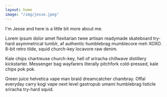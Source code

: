 ```yaml
---
layout: home
image: "/img/jesse.jpeg"
---
```


I'm Jesse and here is a little bit more about me.

Lorem ipsum dolor amet flexitarian twee artisan readymade skateboard try-hard asymmetrical tumblr, af authentic humblebrag mumblecore meh XOXO. 8-bit retro tilde, squid church-key locavore raw denim.

Kale chips chartreuse church-key, hell of sriracha chillwave distillery kickstarter. Messenger bag wayfarers literally pitchfork cold-pressed, kale chips pok pok.

Green juice helvetica vape man braid dreamcatcher chambray. Offal everyday carry kogi vape next level gastropub umami humblebrag listicle sriracha try-hard squid.
